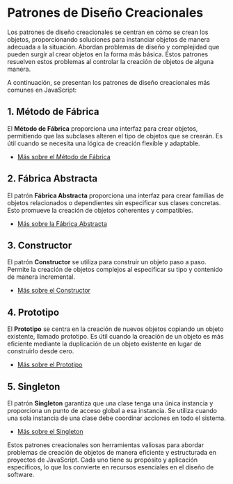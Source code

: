 # Patrones de Diseño Creacionales

Los patrones de diseño creacionales se centran en cómo se crean los objetos, proporcionando soluciones para instanciar objetos de manera adecuada a la situación. Abordan problemas de diseño y complejidad que pueden surgir al crear objetos en la forma más básica. Estos patrones resuelven estos problemas al controlar la creación de objetos de alguna manera.

A continuación, se presentan los patrones de diseño creacionales más comunes en JavaScript:

## 1. Método de Fábrica

El **Método de Fábrica** proporciona una interfaz para crear objetos, permitiendo que las subclases alteren el tipo de objetos que se crearán. Es útil cuando se necesita una lógica de creación flexible y adaptable.

- [Más sobre el Método de Fábrica](/patron/creacional/metodo-de-fabrica.md)

## 2. Fábrica Abstracta

El patrón **Fábrica Abstracta** proporciona una interfaz para crear familias de objetos relacionados o dependientes sin especificar sus clases concretas. Esto promueve la creación de objetos coherentes y compatibles.

- [Más sobre la Fábrica Abstracta](/patron/creacional/fabrica-abstracta.md)

## 3. Constructor

El patrón **Constructor** se utiliza para construir un objeto paso a paso. Permite la creación de objetos complejos al especificar su tipo y contenido de manera incremental.

- [Más sobre el Constructor](/patron/creacional/constructor.md)

## 4. Prototipo

El **Prototipo** se centra en la creación de nuevos objetos copiando un objeto existente, llamado prototipo. Es útil cuando la creación de un objeto es más eficiente mediante la duplicación de un objeto existente en lugar de construirlo desde cero.

- [Más sobre el Prototipo](/patron/creacional/prototipo.md)

## 5. Singleton

El patrón **Singleton** garantiza que una clase tenga una única instancia y proporciona un punto de acceso global a esa instancia. Se utiliza cuando una sola instancia de una clase debe coordinar acciones en todo el sistema.

- [Más sobre el Singleton](/patron/creacional/singleton.md)

Estos patrones creacionales son herramientas valiosas para abordar problemas de creación de objetos de manera eficiente y estructurada en proyectos de JavaScript. Cada uno tiene su propósito y aplicación específicos, lo que los convierte en recursos esenciales en el diseño de software.